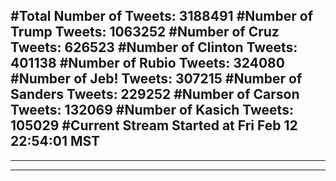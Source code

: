 #Total Number of Tweets: 3188491 
#Number of Trump Tweets: 1063252
#Number of Cruz Tweets: 626523
#Number of Clinton Tweets: 401138
#Number of Rubio Tweets: 324080
#Number of Jeb! Tweets: 307215
#Number of Sanders Tweets: 229252
#Number of Carson Tweets: 132069
#Number of Kasich Tweets: 105029
#Current Stream Started at Fri Feb 12 22:54:01 MST
---
---
---
